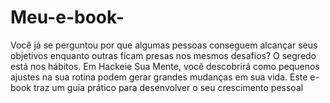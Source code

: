 # Meu-e-book-
Você já se perguntou por que algumas pessoas conseguem alcançar seus objetivos enquanto outras ficam presas nos mesmos desafios? O segredo está nos hábitos. Em Hackeie Sua Mente, você descobrirá como pequenos ajustes na sua rotina podem gerar grandes mudanças em sua vida.  Este e-book traz um guia prático para desenvolver o seu crescimento pessoal 
